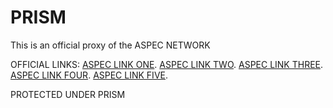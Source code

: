 # PRISM
This is an official proxy of the ASPEC NETWORK


OFFICIAL LINKS:
 [ASPEC LINK ONE](https://tylertopg4.up.railway.app).
 [ASPEC LINK TWO](https://aspec-foundation7.up.railway.app).
 [ASPEC LINK THREE](https://mr-reeves.up.railway.app).
 [ASPEC LINK FOUR](https://lol-beans423.up.railway.app).
 [ASPEC LINK FIVE](https://emerald-aspec.up.railway.app).
 
 

 
 
 PROTECTED UNDER PRISM
